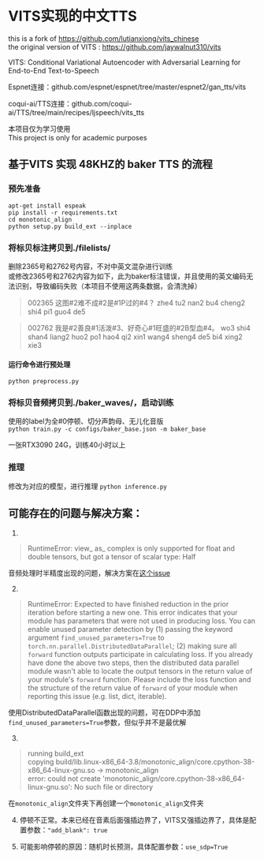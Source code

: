 # VITS实现的中文TTS
this is a fork of https://github.com/lutianxiong/vits_chinese  
the original version of VITS : https://github.com/jaywalnut310/vits		

VITS: Conditional Variational Autoencoder with Adversarial Learning for End-to-End Text-to-Speech		

Espnet连接：github.com/espnet/espnet/tree/master/espnet2/gan_tts/vits

coqui-ai/TTS连接：github.com/coqui-ai/TTS/tree/main/recipes/ljspeech/vits_tts

本项目仅为学习使用  
This project is only for academic purposes

## 基于VITS 实现 48KHZ的 baker TTS 的流程
### 预先准备  
`apt-get install espeak`  
`pip install -r requirements.txt`  
`cd monotonic_align`  
`python setup.py build_ext --inplace`

### 将标贝标注拷贝到./filelists/
删除2365号和2762号内容，不对中英文混杂进行训练  
或修改2365号和2762内容为如下，此为baker标注错误，并且使用的英文编码无法识别，导致编码失败（本项目不使用这两条数据，会清洗掉）
>002365	这图#2难不成#2是#1P过的#4？
	zhe4 tu2 nan2 bu4 cheng2 shi4 pi1 guo4 de5  

>002762	我是#2善良#1活泼#3、好奇心#1旺盛的#2B型血#4。
	wo3 shi4 shan4 liang2 huo2 po1 hao4 qi2 xin1 wang4 sheng4 de5 bi4 xing2 xie3
#### 运行命令进行预处理
`python preprocess.py`

### 将标贝音频拷贝到./baker_waves/，启动训练
使用的label为全#0停顿、切分声韵母、无儿化音版  
`python train.py -c configs/baker_base.json -m baker_base`

一张RTX3090 24G，训练40小时以上

### 推理
修改为对应的模型，进行推理
`python inference.py`
	



## 可能存在的问题与解决方案：
1. 
>RuntimeError: view_ as_ complex is only supported for float and double tensors, but got a tensor of scalar type: Half  

音频处理时半精度出现的问题，解决方案在[这个issue](https://github.com/jaywalnut310/vits/issues5)

2. 
>RuntimeError: Expected to have finished reduction in the prior iteration before starting a new one. This error indicates that your module has parameters that were not used in producing loss. You can enable unused parameter detection by (1) passing the keyword argument `find_unused_parameters=True` to `torch.nn.parallel.DistributedDataParallel`; (2) making sure all `forward` function outputs participate in calculating loss. If you already have done the above two steps, then the distributed data parallel module wasn't able to locate the output tensors in the return value of your module's `forward` function. Please include the loss function and the structure of the return value of `forward` of your module when reporting this issue (e.g. list, dict, iterable).  

使用DistributedDataParallel函数出现的问题，可在DDP中添加`find_unused_parameters=True`参数，但似乎并不是最优解

3. 
>running build_ext  
copying build/lib.linux-x86_64-3.8/monotonic_align/core.cpython-38-x86_64-linux-gnu.so -> monotonic_align  
error: could not create 'monotonic_align/core.cpython-38-x86_64-linux-gnu.so': No such file or directory

在`monotonic_align`文件夹下再创建一个`monotonic_align`文件夹

4. 停顿不正常。本来已经在音素后面强插边界了，VITS又强插边界了，具体是配置参数：`"add_blank": true`

5. 可能影响停顿的原因：随机时长预测，具体配置参数：`use_sdp=True`